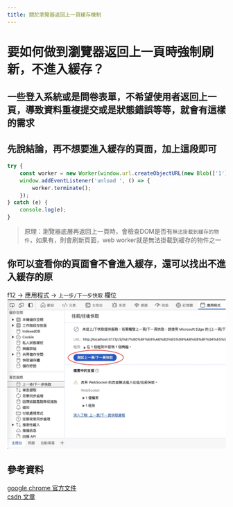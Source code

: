 ```yaml
---
title: 關於瀏覽器返回上一頁緩存機制
---
```

# 要如何做到瀏覽器返回上一頁時強制刷新，不進入緩存？

## 一些登入系統或是問卷表單，不希望使用者返回上一頁，導致資料重複提交或是狀態錯誤等等，就會有這樣的需求

## 先說結論，再不想要進入緩存的頁面，加上這段即可
```js
try {       
    const worker = new Worker(window.url.createObjectURL(new Blob(['1'])));
    window.addEventListener('unload ', () => {
        worker.terminate();
    });
} catch (e) {
    console.log(e);
}
```
> 原理：瀏覽器底層再返回上一頁時，會檢查DOM是否有`無法掛載到緩存的物件`，如果有，則會刷新頁面，web worker就是無法掛載到緩存的物件之一

## 你可以查看你的頁面會不會進入緩存，還可以找出不進入緩存的原
f12 -> 應用程式 -> `上一步/下一步快取` 欄位
![image](../asset/js/bfcacheShowCase.jpeg)

## 參考資料
[google chrome 官方文件](https://developer.chrome.com/docs/devtools/application/back-forward-cache?hl=zh-tw)<br>
[csdn 文章](https://blog.csdn.net/weixin_44786530/article/details/90286280)